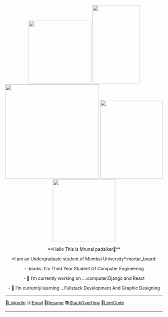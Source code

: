  
 <p align="center">
 <img src="https://user-images.githubusercontent.com/60320511/91316512-85add100-e7d6-11ea-804b-e09b57d90f87.jpg" height=200 />
 <img src="https://user-images.githubusercontent.com/60320511/91316679-bbeb5080-e7d6-11ea-99e7-7919cf49c25d.jpg" height=250 width=150/>
  <img src="https://user-images.githubusercontent.com/60320511/91309243-f997ab80-e7cd-11ea-9114-897bf83edd4d.gif" height=300 />
 <img src="https://user-images.githubusercontent.com/60320511/91317020-2603f580-e7d7-11ea-870c-fe98bb162dca.jpg" height=250 width=200/>
 <img src="https://user-images.githubusercontent.com/60320511/91316890-fbb23800-e7d6-11ea-9b1d-da038faf2e35.jpg" height=200 />
</p>
  
 <p align="center">
 **Hello This is Mrunal padalkar👋**
 </p>
 <p align="center">
 *I am an Undergraduate student of Mumbai University*:mortar_board:
 </p>
 <p align="center">
- :books: I'm Third Year Student Of Computer Engineering
 </p>
  <p align="center">
- 🔭 I’m currently working on ...:computer:Django and React
 </p>
  <p align="center">
- 🌱 I’m currently learning ...Fullstack Development And Graphic Designing
 </p><hr />
 
 :speech_balloon:[LinkedIn](https://www.linkedin.com/in/mrunal-padalkar-b64a3b19b/)  :envelope:[Email](mrunalvilas@gmail.com)   :page_with_curl:[Resume](https://mrunalvilas.github.io/) :books:[StackOverflow](https://stackoverflow.com/users/13986698/mrunal-padalkar) :name_badge:[LeetCode](https://leetcode.com/mrunalpadalkar/)

<hr />
